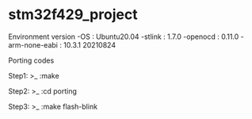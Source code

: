 # stm32f429_project

Environment version
 -OS : Ubuntu20.04
 -stlink : 1.7.0
 -openocd : 0.11.0
 -arm-none-eabi : 10.3.1 20210824

Porting codes

 Step1: >_ :make
 
 Step2: >_ :cd porting
 
 Step3: >_ :make flash-blink


